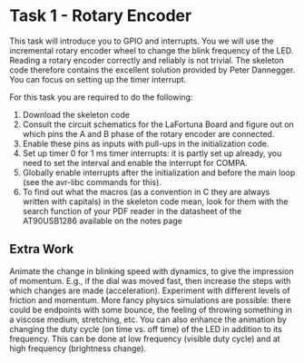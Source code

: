 # Task 1 - Rotary Encoder

This task will introduce you to GPIO and interrupts. You we will use the incremental rotary encoder wheel to change the blink frequency of the LED. Reading a rotary encoder correctly and reliably is not trivial.  The skeleton code therefore contains the excellent solution provided by Peter Dannegger. You can focus on setting up the timer interrupt.

For this task you are required to do the following:

1. Download the skeleton code
2. Consult the circuit schematics for the LaFortuna Board and figure out on which pins the A and B phase of the rotary encoder are connected.
3. Enable these pins as inputs with pull-ups in the initialization code.
4. Set up timer 0 for 1 ms timer interrupts:  it is partly set up already, you need to set the interval and enable the interrupt for COMPA.
5. Globally enable interrupts after the initialization and before the main loop (see the avr-libc commands for this).
6. To find out what the macros (as a convention in C they are always written with capitals) in the skeleton code mean, look for them with the search function of your PDF reader in the datasheet of the AT90USB1286 available on the notes page

## Extra Work
Animate the change in blinking speed with dynamics, to give the impression of momentum.  E.g., if the dial was moved fast, then increase the steps with which changes are made (acceleration). Experiment with different levels of friction and momentum. More fancy physics simulations are possible: there could be endpoints with some bounce, the feeling of throwing something in a viscose medium, stretching, etc.  You can also enhance the animation by changing the duty cycle (on time vs.  off time) of the LED in addition to its frequency.  This can be done at low frequency (visible duty cycle) and at high frequency (brightness change).